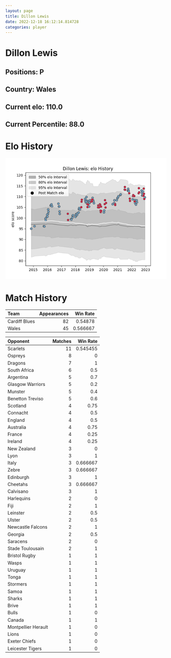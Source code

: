 ```yaml
---  
layout: page  
title: Dillon Lewis  
date: 2022-12-18 16:12:14.814728  
categories: player  
---
```

# Dillon Lewis

## Positions: P

## Country: Wales

## Current elo: 110.0

## Current Percentile: 88.0

# Elo History


![elo history](history_DillonLewis.png)
# Match History


| Team          |   Appearances |   Win Rate |
|:--------------|--------------:|-----------:|
| Cardiff Blues |            82 |   0.54878  |
| Wales         |            45 |   0.566667 |

| Opponent            |   Matches |   Win Rate |
|:--------------------|----------:|-----------:|
| Scarlets            |        11 |   0.545455 |
| Ospreys             |         8 |   0        |
| Dragons             |         7 |   1        |
| South Africa        |         6 |   0.5      |
| Argentina           |         5 |   0.7      |
| Glasgow Warriors    |         5 |   0.2      |
| Munster             |         5 |   0.4      |
| Benetton Treviso    |         5 |   0.6      |
| Scotland            |         4 |   0.75     |
| Connacht            |         4 |   0.5      |
| England             |         4 |   0.5      |
| Australia           |         4 |   0.75     |
| France              |         4 |   0.25     |
| Ireland             |         4 |   0.25     |
| New Zealand         |         3 |   0        |
| Lyon                |         3 |   1        |
| Italy               |         3 |   0.666667 |
| Zebre               |         3 |   0.666667 |
| Edinburgh           |         3 |   1        |
| Cheetahs            |         3 |   0.666667 |
| Calvisano           |         3 |   1        |
| Harlequins          |         2 |   0        |
| Fiji                |         2 |   1        |
| Leinster            |         2 |   0.5      |
| Ulster              |         2 |   0.5      |
| Newcastle Falcons   |         2 |   1        |
| Georgia             |         2 |   0.5      |
| Saracens            |         2 |   0        |
| Stade Toulousain    |         2 |   1        |
| Bristol Rugby       |         1 |   1        |
| Wasps               |         1 |   1        |
| Uruguay             |         1 |   1        |
| Tonga               |         1 |   1        |
| Stormers            |         1 |   1        |
| Samoa               |         1 |   1        |
| Sharks              |         1 |   1        |
| Brive               |         1 |   1        |
| Bulls               |         1 |   0        |
| Canada              |         1 |   1        |
| Montpellier Herault |         1 |   0        |
| Lions               |         1 |   0        |
| Exeter Chiefs       |         1 |   0        |
| Leicester Tigers    |         1 |   0        |